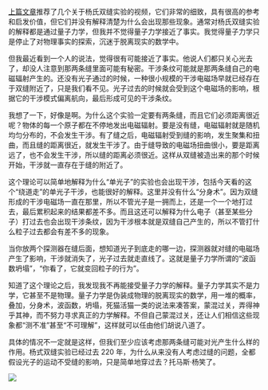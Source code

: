 [上篇文章](https://yinwang0.substack.com/p/4d5)<span>推荐了几个关于杨氏双缝实验的视频，它们非常的细致，具有很高的参考和启发价值，但它们并没有解释清楚为什么会出现那些现象。通常对杨氏双缝实验的解释都是通过量子力学，但我并不觉得量子力学接近了事实。我觉得量子力学只是停止了对物理事实的探索，沉迷于脱离现实的数学中。</span>

但我最近看到一个人的说法，觉得很有可能接近了事实。他说人们都只关心光去了，却没人注意到那两条缝里面可能有秘密。干涉条纹可能就是那两条缝自己的电磁辐射产生的。还没有光子通过的时候，一种很小规模的干涉电磁场早就已经存在于双缝附近了，只是我们看不见。光子过去的时候就会受到这个电磁场的影响，根据它的干涉模式偏离航向，最后形成可见的干涉条纹。

我想了一下，好像是啊。为什么这个实验一定要有两条缝，而且它们必须距离很近呢？物体的每一个原子都在不停地发出电磁辐射。要是没有缝，电磁辐射就是随机均匀分布的，不会发生干涉。有了缝之后，电磁辐射受到缝的影响，发生聚集和扭曲，而且缝的距离很近，就发生干涉了。由于缝导致的电磁场扭曲很小，要是距离远了，也不会发生干涉，所以缝的距离必须很近。这样从双缝被造出来的那个时候开始，干涉就一直存在于缝的附近了。

这个理论可以简单地解释为什么“单光子”的实验也会出现干涉，包括今天看的这个“绕道走”的单光子干涉，也能很好的解释。这里并没有什么“分身术”。因为双缝形成的干涉电磁场一直在那里，所以不管光子是一拥而上，还是一个一个地打过去，最后累积起来的结果都差不多。而且这还可以解释为什么电子（甚至某些分子）打过去也会出现干涉条纹，因为干涉根本就是双缝自己产生的，所以不管打什么粒子过去都会有差不多的现象。

当你放两个探测器在缝后面，想知道光子到底走的哪一边，探测器就对缝的电磁场产生了影响，干涉就消失了，光子过去就走直线了。这就是量子力学所谓的“波函数坍塌”，“你看了，它就变回粒子的行为”。

知道了这个理论之后，我发现我不再能接受量子力学的解释。量子力学其实不是力学，它甚至不是物理。量子力学是伪装成物理的脱离现实的数学，用一堆的概率，叠加，分身术，波函数，坍塌，死猫活猫一类的说法来凑答案，蒙混过关，弄得神乎其神，而不努力寻求真正的力学解释。不但自己蒙混过关，还让人们相信这些现象都“测不准”甚至“不可理解”，这样就可以任由他们胡说八道了。

具体的情况不一定就是这样，但我们至少应该考虑那两条缝可能对光产生什么样的作用。杨式双缝实验已经过去 220 年，为什么从来没有人考虑过缝的问题，全都假设光子的运动不受缝的影响，只是简单地穿过去？托马斯·杨笑了。

<div class="captioned-image-container">

![](https://substackcdn.com/image/fetch/w_1456,c_limit,f_auto,q_auto:good,fl_progressive:steep/https%3A%2F%2Fbucketeer-e05bbc84-baa3-437e-9518-adb32be77984.s3.amazonaws.com%2Fpublic%2Fimages%2F0282aea7-a21b-499d-9ff5-c7556185ffee_2352x2979.jpeg)

